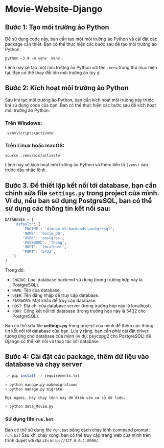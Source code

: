 # Movie-Website-Django

## Bước 1: Tạo môi trường ảo Python

Để sử dụng code này, bạn cần tạo một môi trường ảo Python và cài đặt các package cần thiết. Bạn có thể thực hiện các bước sau để tạo môi trường ảo Python:

`python -3.9 -m venv .venv`


Lệnh này sẽ tạo một môi trường ảo Python với tên `.venv` trong thư mục hiện tại. Bạn có thể thay đổi tên môi trường ảo tùy ý.

## Bước 2: Kích hoạt môi trường ảo Python

Sau khi tạo môi trường ảo Python, bạn cần kích hoạt môi trường này trước khi sử dụng code của bạn. Bạn có thể thực hiện các bước sau để kích hoạt môi trường ảo Python:

### Trên Windows:
`.venv\Scripts\activate`

### Trên Linux hoặc macOS:
`source .venv/bin/activate`

Lệnh này sẽ kích hoạt môi trường ảo Python và thêm tiền tố `(venv)` vào trước dấu nhắc lệnh.

## Bước 3. Để thiết lập kết nối tới database, bạn cần chỉnh sửa file `settings.py` trong project của mình. Ví dụ, nếu bạn sử dụng PostgreSQL, bạn có thể sử dụng các thông tin kết nối sau:

```python
DATABASES = {
    'default': {
        'ENGINE': 'django.db.backends.postgresql',
        'NAME': 'movie_DB',                      
        'USER': 'postgres',
        'PASSWORD': 'thong',
        'HOST': 'localhost',
        'PORT': '5432',
    }
}
```
Trong đó:

- `ENGINE`: Loại database backend sử dụng (trong trường hợp này là PostgreSQL).
- `NAME`: Tên của database.
- `USER`: Tên đăng nhập để truy cập database.
- `PASSWORD`: Mật khẩu để truy cập database.
- `HOST`: Địa chỉ của database server (trong trường hợp này là localhost).
- `PORT`: Cổng kết nối tới database (trong trường hợp này là 5432 cho PostgreSQL).

Bạn có thể sửa file **settings.py** trong project của mình để thêm các thông tin kết nối tới database của bạn. Lưu ý rằng, bạn cần phải cài đặt driver tương ứng cho database của mình (ví dụ: psycopg2 cho PostgreSQL) để Django có thể kết nối và thao tác với database.

## Bước 4: Cài đặt các package, thêm dữ liệu vào database và chạy server
```bash
 > pip install -r requirements.txt
 ```
```bash
> python manage.py makemigrations
> python manage.py migrate
```

`Mọi người, hãy chạy lệnh này để điền vào cơ sở dữ liệu.`
```bash
> python data_Movie.py
```

### Sử dụng file `run.bat`

Bạn có thể sử dụng file `run.bat` bằng cách chạy lệnh command prompt:
`run.bat`
Sau khi chạy xong, bạn có thể truy cập trang web của mình trên trình duyệt với địa chỉ `http://127.0.0.1:8000/`.

